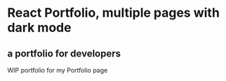 # React Portfolio, multiple pages with dark mode

## a portfolio for developers

WIP portfolio for my Portfolio page